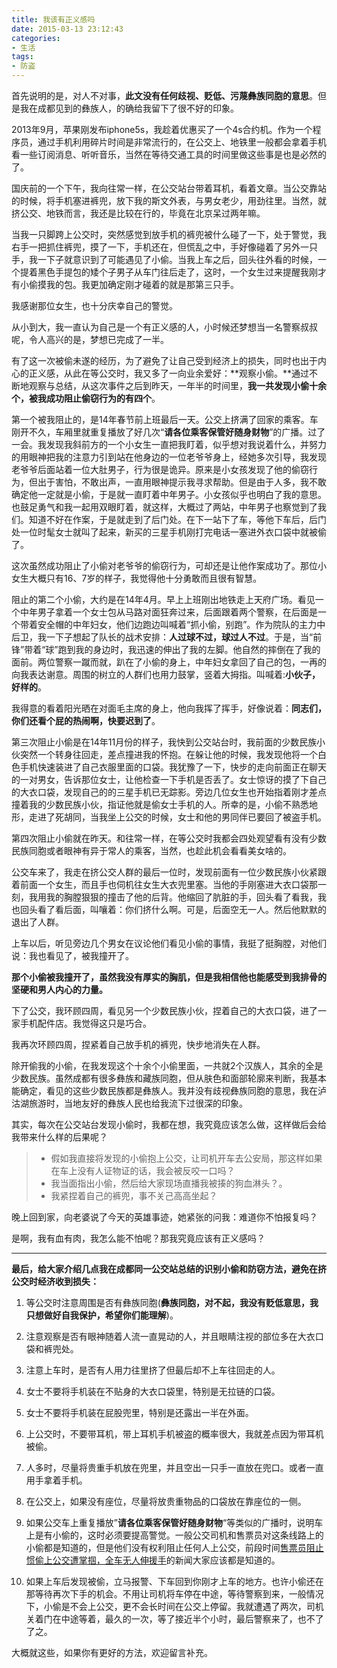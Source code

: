 ```yaml
---
title: 我该有正义感吗
date: 2015-03-13 23:12:43
categories:
- 生活
tags:
- 防盗
---
```


首先说明的是，对人不对事，**此文没有任何歧视、贬低、污蔑彝族同胞的意思**。但是我在成都见到的彝族人，的确给我留下了很不好的印象。

2013年9月，苹果刚发布iphone5s，我趁着优惠买了一个4s合约机。作为一个程序员，通过手机利用碎片时间是非常流行的，在公交上、地铁里一般都会拿着手机看一些订阅消息、听听音乐，当然在等待交通工具的时间里做这些事是也是必然的了。

国庆前的一个下午，我向往常一样，在公交站台带着耳机，看着文章。当公交靠站的时候，将手机塞进裤兜，放下我的斯文外表，与男女老少，用劲往里。当然，就挤公交、地铁而言，我还是比较在行的，毕竟在北京呆过两年嘛。
<!-- more -->

当我一只脚跨上公交时，突然感觉到放手机的裤兜被什么碰了一下，处于警觉，我右手一把抓住裤兜，摸了一下，手机还在，但慌乱之中，手好像碰着了另外一只手，我一下子就意识到了可能遇见了小偷。当我上车之后，回头往外看的时候，一个提着黑色手提包的矮个子男子从车门往后走了，这时，一个女生过来提醒我刚才有小偷摸我的包。我更加确定刚才碰着的就是那第三只手。

我感谢那位女生，也十分庆幸自己的警觉。

从小到大，我一直认为自己是一个有正义感的人，小时候还梦想当一名警察叔叔呢，令人高兴的是，梦想已完成了一半。

有了这一次被偷未遂的经历，为了避免了让自己受到经济上的损失，同时也出于内心的正义感，从此在等公交时，我又多了一向业余爱好：**观察小偷。**通过不断地观察与总结，从这次事件之后到昨天，一年半的时间里，**我一共发现小偷十余个，被我成功阻止偷窃行为的有四个**。

第一个被我阻止的，是14年春节前上班最后一天。公交上挤满了回家的乘客。车刚开不久，车厢里就重复播放了好几次“**请各位乘客保管好随身财物**”的广播。过了一会。我发现我斜前方的一个小女生一直把我盯着，似乎想对我说着什么，并努力的用眼神把我的注意力引到站在他身边的一位老爷爷身上，经她多次引导，我发现老爷爷后面站着一位大肚男子，行为很是诡异。原来是小女孩发现了他的偷窃行为，但出于害怕，不敢出声，一直用眼神提示我寻求帮助。但是由于人多，我不敢确定他一定就是小偷，于是就一直盯着中年男子。小女孩似乎也明白了我的意思。也鼓足勇气和我一起用双眼盯着，就这样，大概过了两站，中年男子也察觉到了我们。知道不好在作案，于是就走到了后门处。在下一站下了车，等他下车后，后门处一位时髦女士就叫了起来，新买的三星手机刚打完电话一塞进外衣口袋中就被偷了。

这次虽然成功阻止了小偷对老爷爷的偷窃行为，可却还是让他作案成功了。那位小女生大概只有16、7岁的样子，我觉得他十分勇敢而且很有智慧。

阻止的第二个小偷，大约是在14年4月。早上上班刚出地铁走上天府广场。看见一个中年男子拿着一个女士包从马路对面狂奔过来，后面跟着两个警察，在后面是一个带着安全帽的中年妇女，他们边跑边叫喊着“抓小偷，别跑”。作为院队的主力中后卫，我一下子想起了队长的战术安排：**人过球不过，球过人不过**。于是，当“前锋”带着“球”跑到我的身边时，我迅速的伸出了我的左脚。他自然的摔倒在了我的面前。两位警察一蹴而就，趴在了小偷的身上，中年妇女拿回了自己的包，一再的向我表达谢意。周围的树立的人群们也用力鼓掌，竖着大拇指。叫喊着:**小伙子，好样的**。

我得意的看着阳光晒在对面毛主席的身上，他向我挥了挥手，好像说着：**同志们，你们还看个屁的热闹啊，快要迟到了**。

第三次阻止小偷是在14年11月份的样子，我快到公交站台时，我前面的少数民族小伙突然一个转身往回走，差点撞进我的怀抱。在躲让他的时候，我发现他将一个白色手机快速装进了自己衣服里面的口袋。我犹豫了一下，快步的走向前面正在聊天的一对男女，告诉那位女士，让他检查一下手机是否丢了。女士惊讶的摸了下自己的大衣口袋，发现自己的的三星手机已无踪影。旁边几位女生也开始指着刚才差点撞着我的少数民族小伙，指证他就是偷女士手机的人。所幸的是，小偷不熟悉地形，走进了死胡同，当我坐上公交的时候，女士和他的男同伴已要回了被盗手机。

第四次阻止小偷就在昨天。和往常一样，在等公交时我都会四处观望看有没有少数民族同胞或者眼神有异于常人的乘客，当然，也趁此机会看看美女啥的。

公交车来了，我走在挤公交人群的最后一位时，发现前面有一位少数民族小伙紧跟着前面一个女生，而且手也伺机往女生大衣兜里塞。当他的手刚塞进大衣口袋那一刻，我用我的胸膛狠狠的撞击了他的后背。他缩回了肮脏的手，回头看了看我，我也回头看了看后面，叫嚷着：你们挤什么啊。可是，后面空无一人。然后他默默的退出了人群。

上车以后，听见旁边几个男女在议论他们看见小偷的事情，我挺了挺胸膛，对他们说：我也看见了，被我撞开了。

**那个小偷被我撞开了，虽然我没有厚实的胸肌，但是我相信他也能感受到我排骨的坚硬和男人内心的力量。**

下了公交，我环顾四周，看见另一个少数民族小伙，捏着自己的大衣口袋，进了一家手机配件店。我觉得这只是巧合。

我再次环顾四周，捏紧着自己放手机的裤兜，快步地消失在人群。

除开偷我的小偷，在我发现这个十余个小偷里面，一共就2个汉族人，其余的全是少数民族。虽然成都有很多彝族和藏族同胞，但从肤色和面部轮廓来判断，我基本能确定，看见的这些少数民族都是彝族人。我并没有歧视彝族同胞的意思，我在泸沽湖旅游时，当地友好的彝族人民也给我流下过很深的印象。

其实，每次在公交站台发现小偷时，我都在想，我究竟应该怎么做，这样做后会给我带来什么样的后果呢？

> - 假如我直接将发现的小偷抱上公交，让司机开车去公安局，那这样如果在车上没有人证物证的话，我会被反咬一口吗？
> - 我当面指出小偷，然后给大家现场直播我被揍的狗血淋头？。
> - 我紧捏着自己的裤兜，事不关己高高坐起？

晚上回到家，向老婆说了今天的英雄事迹，她紧张的问我：难道你不怕报复吗？

是啊，我有血有肉，我怎么能不怕呢？那我究竟应该有正义感吗？

* * *

**最后，给大家介绍几点我在成都同一公交站总结的识别小偷和防窃方法，避免在挤公交时经济收到损失：**

1. 等公交时注意周围是否有彝族同胞(**彝族同胞，对不起，我没有贬低意思，我只想做好自我保护，希望你们能理解**)。

2. 注意观察是否有眼神随着人流一直晃动的人，并且眼睛注视的部位多在大衣口袋和裤兜处。

3. 注意上车时，是否有人用力往里挤了但最后却不上车往回走的人。

4. 女士不要将手机装在不贴身的大衣口袋里，特别是无拉链的口袋。

5. 女士不要将手机装在屁股兜里，特别是还露出一半在外面。

6. 上公交时，不要带耳机，带上耳机手机被盗的概率很大，我就差点因为带耳机被偷。

7. 人多时，尽量将贵重手机放在兜里，并且空出一只手一直放在兜口。或者一直用手拿着手机。

8. 在公交上，如果没有座位，尽量将放贵重物品的口袋放在靠座位的一侧。

9. 如果公交车上重复播放”**请各位乘客保管好随身财物**“等类似的广播时，说明车上是有小偷的，这时必须要提高警觉。一般公交司机和售票员对这条线路上的小偷都是知道的，但是他们没有权利阻止任何人上公交，前段时间[售票员阻止惯偷上公交遭掌掴，全车无人伸援手](http://news.sina.com.cn/s/2015-01-27/055731447280.shtml)的新闻大家应该都是知道的。

10. 如果上车后发现被偷，立马报警、下车回到你刚才上车的地方。也许小偷还在那等待再次下手的机会。不用让司机将车停在中途，等待警察到来，一般情况下，小偷是不会上公交，更不会长时间在公交上停留。我就遭遇了两次，司机关着门在中途等着，最久的一次，等了接近半个小时，最后警察来了，也不了了之。

大概就这些，如果你有更好的方法，欢迎留言补充。